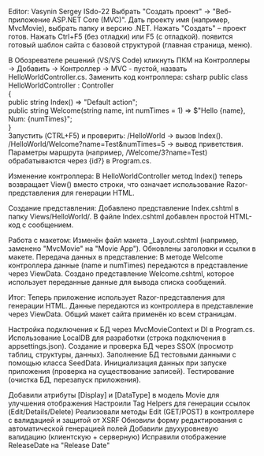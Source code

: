 ﻿Editor: Vasynin Sergey ISdo-22
Выбрать "Создать проект" → "Веб-приложение ASP.NET Core (MVC)".
Дать проекту имя (например, MvcMovie), выбрать папку и версию .NET.
Нажать "Создать" – проект готов.
Нажать Ctrl+F5 (без отладки) или F5 (с отладкой).
появится готовый шаблон сайта с базовой структурой (главная страница, меню).




В Обозревателе решений (VS/VS Code) кликнуть ПКМ на Контроллеры → Добавить → Контроллер → MVC - пустой, назвать HelloWorldController.cs.
Заменить код контроллера:
csharp
public class HelloWorldController : Controller  
{  
    public string Index() => "Default action";  
    public string Welcome(string name, int numTimes = 1) => $"Hello {name}, Num: {numTimes}";  
}  
Запустить (CTRL+F5) и проверить:
/HelloWorld → вызов Index().
/HelloWorld/Welcome?name=Test&numTimes=5 → вывод приветствия.
Параметры маршрута (например, /Welcome/3?name=Test) обрабатываются через {id?} в Program.cs.





Изменение контроллера:
В HelloWorldController метод Index() теперь возвращает View() вместо строки, что означает использование Razor-представления для генерации HTML.

Создание представления:
Добавлено представление Index.cshtml в папку Views/HelloWorld/.
В файле Index.cshtml добавлен простой HTML-код с сообщением.

Работа с макетом:
Изменён файл макета _Layout.cshtml (например, заменено "MvcMovie" на "Movie App").
Обновлены заголовки и ссылки в макете.
Передача данных в представление:
В методе Welcome контроллера данные (name и numTimes) передаются в представление через ViewData.
Создано представление Welcome.cshtml, которое использует переданные данные для вывода списка сообщений.

Итог:
Теперь приложение использует Razor-представления для генерации HTML.
Данные передаются из контроллера в представление через ViewData.
Общий макет сайта применён ко всем страницам.


Настройка подключения к БД через MvcMovieContext и DI в Program.cs.
Использование LocalDB для разработки (строка подключения в appsettings.json).
Создание и проверка БД через SSOX (просмотр таблиц, структуры, данных).
Заполнение БД тестовыми данными с помощью класса SeedData.
Инициализация данных при запуске приложения (проверка на существование записей).
Тестирование (очистка БД, перезапуск приложения).


Добавили атрибуты [Display] и [DataType] в модель Movie для улучшения отображения
Настроили Tag Helpers для генерации ссылок (Edit/Details/Delete)
Реализовали методы Edit (GET/POST) в контроллере с валидацией и защитой от XSRF
Обновили форму редактирования с автоматической генерацией полей
Добавили двухуровневую валидацию (клиентскую + серверную)
Исправили отображение ReleaseDate на "Release Date"